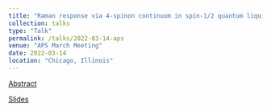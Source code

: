 ```yaml
---
title: "Raman response via 4-spinon continuum in spin-1/2 quantum liquid Ba<sub>4</sub>Ir<sub>3</sub>O<sub>10</sub>"
collection: talks
type: "Talk"
permalink: /talks/2022-03-14-aps
venue: "APS March Meeting"
date: 2022-03-14
location: "Chicago, Illinois"
---
```


[Abstract](https://meetings.aps.org/Meeting/MAR22/Session/B64.3)

[Slides](https://shakani.github.io/files/B64.00003_SamiHakani_slides.pdf)
